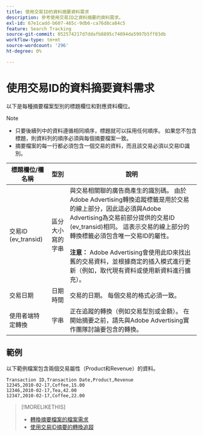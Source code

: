 ```yaml
---
title: 使用交易ID的資料摘要資料需求
description: 參考使用交易ID之資料摘要的資料需求。
exl-id: 67e1cadd-b607-465c-9db6-ca76d8ca84c5
feature: Search Tracking
source-git-commit: 052574217d7ddafb8895c74094da5997b5ff83db
workflow-type: tm+mt
source-wordcount: '296'
ht-degree: 0%

---
```


# 使用交易ID的資料摘要資料需求

以下是每種摘要檔案型別的標題欄位和對應資料欄位。

>[!NOTE]
>* 只要後續列中的資料遵循相同順序，標題就可以採用任何順序。 如果您不包含標題，則資料列的順序必須與每個摘要檔案一致。
>* 摘要檔案的每一行都必須包含一個交易的資料，而且該交易必須以交易ID識別。

| 標題欄位/欄名稱 | 型別 | 說明 |
| ---- | ---- | ---- |
| 交易ID (ev_transid) | 區分大小寫的字串 | 與交易相關聯的廣告商產生的識別碼。 由於Adobe Advertising轉換追蹤標籤是用於交易的線上部分，因此這必須與Adobe Advertising為交易前部分提供的交易ID (ev_transid)相同。 這表示交易的線上部分的轉換標籤必須包含唯一交易ID的屬性。<br><br>**注意：** Adobe Advertising會使用此ID來找出舊的交易資料，並根據商定的插入模式進行更新（例如，取代現有資料或使用新資料進行擴充）。 |
| 交易日期 | 日期時間 | 交易的日期。 每個交易的格式必須一致。 |
| 使用者端特定轉換 | 字串 | 正在追蹤的轉換（例如交易型別或金額）。 在開始摘要之前，請先與Adobe Advertising實作團隊討論要包含的轉換。 |

## 範例

以下範例檔案包含兩個交易屬性（Product和Revenue）的資料。

```
Transaction ID,Transaction Date,Product,Revenue
12345,2010-02-17,Coffee,15.00
12346,2010-02-17,Tea,42.00
12347,2010-02-17,Coffee,22.00
```

>[!MORELIKETHIS]
>
>* [轉換摘要檔案的檔案需求](feed-file-requirements.md)
>* [使用交易ID摘要的轉換追蹤](/help/search-social-commerce/tracking/feed-transaction-id.md)
